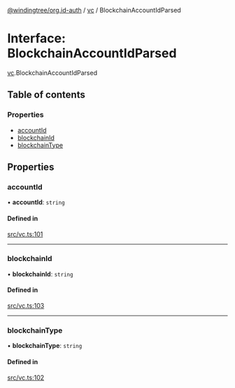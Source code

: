 [@windingtree/org.id-auth](../README.md) / [vc](../modules/vc.md) / BlockchainAccountIdParsed

# Interface: BlockchainAccountIdParsed

[vc](../modules/vc.md).BlockchainAccountIdParsed

## Table of contents

### Properties

- [accountId](vc.blockchainaccountidparsed.md#accountid)
- [blockchainId](vc.blockchainaccountidparsed.md#blockchainid)
- [blockchainType](vc.blockchainaccountidparsed.md#blockchaintype)

## Properties

### accountId

• **accountId**: `string`

#### Defined in

[src/vc.ts:101](https://github.com/windingtree/org.id-sdk/blob/45c8f9f/packages/auth/src/vc.ts#L101)

___

### blockchainId

• **blockchainId**: `string`

#### Defined in

[src/vc.ts:103](https://github.com/windingtree/org.id-sdk/blob/45c8f9f/packages/auth/src/vc.ts#L103)

___

### blockchainType

• **blockchainType**: `string`

#### Defined in

[src/vc.ts:102](https://github.com/windingtree/org.id-sdk/blob/45c8f9f/packages/auth/src/vc.ts#L102)
